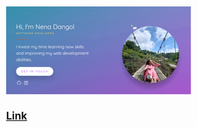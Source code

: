 ![simple_portfolio](./images/screenshot.png)

 # [Link](https://github.com/nena-ui/nena.github.io/)
